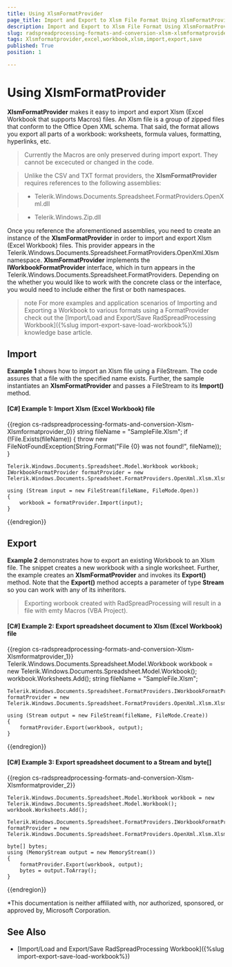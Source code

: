 ```yaml
---
title: Using XlsmFormatProvider
page_title: Import and Export to Xlsm File Format Using XlsmFormatProvider
description: Import and Export to Xlsm File Format Using XlsmFormatProvider
slug: radspreadprocessing-formats-and-conversion-xlsm-xlsmformatprovider
tags: Xlsmformatprovider,excel,workbook,xlsm,import,export,save
published: True
position: 1

---
```


# Using XlsmFormatProvider


__XlsmFormatProvider__ makes it easy to import and export Xlsm (Excel Workbook that supports Macros) files. An Xlsm file is a group of zipped files that conform to the Office Open XML schema. That said, the format allows you export all parts of a workbook: worksheets, formula values, formatting, hyperlinks, etc.

> Currently the Macros are only preserved during import export. They cannot be excecuted or changed in the code.

>Unlike the CSV and TXT format providers, the __XlsmFormatProvider__ requires references to the following assemblies:


>* Telerik.Windows.Documents.Spreadsheet.FormatProviders.OpenXml.dll


>* Telerik.Windows.Zip.dll


Once you reference the aforementioned assemblies, you need to create an instance of the __XlsmFormatProvider__ in order to import and export Xlsm (Excel Workbook) files. This provider appears in the Telerik.Windows.Documents.Spreadsheet.FormatProviders.OpenXml.Xlsm namespace. __XlsmFormatProvider__ implements the __IWorkbookFormatProvider__ interface, which in turn appears in the Telerik.Windows.Documents.Spreadsheet.FormatProviders. Depending on the whether you would like to work with the concrete class or the interface, you would need to include either the first or both namespaces.

>note For more examples and application scenarios of Importing and Exporting a Workbook to various formats using a FormatProvider check out the [Import/Load and Export/Save RadSpreadProcessing Workbook]({%slug import-export-save-load-workbook%}) knowledge base article.


## Import

__Example 1__ shows how to import an Xlsm file using a FileStream. The code assures that a file with the specified name exists. Further, the sample instantiates an __XlsmFormatProvider__ and passes a FileStream to its __Import()__ method.
        

#### __[C#] Example 1: Import Xlsm (Excel Workbook) file__

{{region cs-radspreadprocessing-formats-and-conversion-Xlsm-Xlsmformatprovider_0}}
	string fileName = "SampleFile.Xlsm";
	if (!File.Exists(fileName))
	{
	    throw new FileNotFoundException(String.Format("File {0} was not found!", fileName));
	}
	

	Telerik.Windows.Documents.Spreadsheet.Model.Workbook workbook;
	IWorkbookFormatProvider formatProvider = new Telerik.Windows.Documents.Spreadsheet.FormatProviders.OpenXml.Xlsm.XlsmFormatProvider();
	
	using (Stream input = new FileStream(fileName, FileMode.Open))
	{
	    workbook = formatProvider.Import(input);
	}

{{endregion}}



## Export

__Example 2__ demonstrates how to export an existing Workbook to an Xlsm file. The snippet creates a new workbook with a single worksheet. Further, the example creates an __XlsmFormatProvider__ and invokes its __Export()__ method. Note that the __Export()__ method accepts a parameter of type __Stream__ so you can work with any of its inheritors.

>Exporting worbook created with RadSpreadProcessing will result in a file with emty Macros (VBA Project).

#### __[C#] Example 2: Export spreadsheet document to Xlsm (Excel Workbook) file__

{{region cs-radspreadprocessing-formats-and-conversion-Xlsm-Xlsmformatprovider_1}}
	Telerik.Windows.Documents.Spreadsheet.Model.Workbook workbook = new Telerik.Windows.Documents.Spreadsheet.Model.Workbook();
	workbook.Worksheets.Add();
	string fileName = "SampleFile.Xlsm";
	

	Telerik.Windows.Documents.Spreadsheet.FormatProviders.IWorkbookFormatProvider formatProvider = new Telerik.Windows.Documents.Spreadsheet.FormatProviders.OpenXml.Xlsm.XlsmFormatProvider();
	
	using (Stream output = new FileStream(fileName, FileMode.Create))
	{
	    formatProvider.Export(workbook, output);
	}

{{endregion}}


#### __[C#] Example 3: Export spreadsheet document to a Stream and byte[]__

{{region cs-radspreadprocessing-formats-and-conversion-Xlsm-Xlsmformatprovider_2}}

    Telerik.Windows.Documents.Spreadsheet.Model.Workbook workbook = new Telerik.Windows.Documents.Spreadsheet.Model.Workbook();
    workbook.Worksheets.Add();
    
    Telerik.Windows.Documents.Spreadsheet.FormatProviders.IWorkbookFormatProvider formatProvider = new Telerik.Windows.Documents.Spreadsheet.FormatProviders.OpenXml.Xlsm.XlsmFormatProvider();
    
    byte[] bytes;
    using (MemoryStream output = new MemoryStream())
    {
        formatProvider.Export(workbook, output);
        bytes = output.ToArray();
    }

{{endregion}}


*This documentation is neither affiliated with, nor authorized, sponsored, or approved by, Microsoft Corporation.

## See Also

* [Import/Load and Export/Save RadSpreadProcessing Workbook]({%slug import-export-save-load-workbook%})